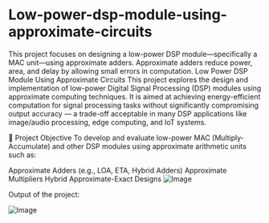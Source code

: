 # Low-power-dsp-module-using-approximate-circuits
This project focuses on designing a low-power DSP module—specifically a MAC unit—using approximate adders. Approximate adders reduce power, area, and delay by allowing small errors in computation.
Low Power DSP Module Using Approximate Circuits
This project explores the design and implementation of low-power Digital Signal Processing (DSP) modules using approximate computing techniques. It is aimed at achieving energy-efficient computation for signal processing tasks without significantly compromising output accuracy — a trade-off acceptable in many DSP applications like image/audio processing, edge computing, and IoT systems.

🧠 Project Objective
To develop and evaluate low-power MAC (Multiply-Accumulate) and other DSP modules using approximate arithmetic units such as:

Approximate Adders (e.g., LOA, ETA, Hybrid Adders)
Approximate Multipliers
Hybrid Approximate-Exact Designs
![Image](https://github.com/user-attachments/assets/e601aa6f-9391-4b12-b2a2-cf63e723dfd1)

Output of the project:

![Image](https://github.com/user-attachments/assets/ddbbd60f-2ec9-4ada-b6ed-257f7a175420)
